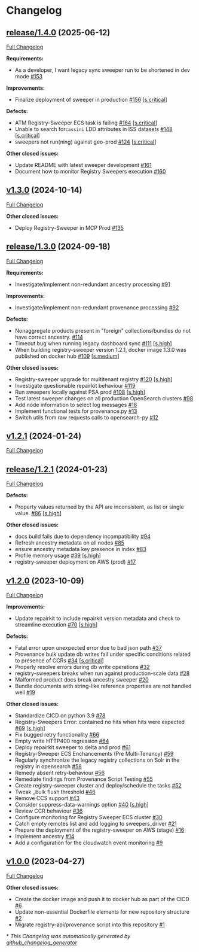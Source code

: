 # Changelog

## [release/1.4.0](https://github.com/NASA-PDS/registry-sweepers/tree/release/1.4.0) (2025-06-12)

[Full Changelog](https://github.com/NASA-PDS/registry-sweepers/compare/v1.3.0...release/1.4.0)

**Requirements:**

- As a developer, I want legacy sync sweeper run to be shortened in dev mode [\#153](https://github.com/NASA-PDS/registry-sweepers/issues/153)

**Improvements:**

- Finalize deployment of sweeper in production [\#156](https://github.com/NASA-PDS/registry-sweepers/issues/156) [[s.critical](https://github.com/NASA-PDS/registry-sweepers/labels/s.critical)]

**Defects:**

- ATM Registry-Sweeper ECS task is failing [\#164](https://github.com/NASA-PDS/registry-sweepers/issues/164) [[s.critical](https://github.com/NASA-PDS/registry-sweepers/labels/s.critical)]
- Unable to search for`cassini` LDD attributes in ISS datasets [\#148](https://github.com/NASA-PDS/registry-sweepers/issues/148) [[s.critical](https://github.com/NASA-PDS/registry-sweepers/labels/s.critical)]
- sweepers not run\(ning\) against geo-prod [\#124](https://github.com/NASA-PDS/registry-sweepers/issues/124) [[s.critical](https://github.com/NASA-PDS/registry-sweepers/labels/s.critical)]

**Other closed issues:**

- Update README with latest sweeper development [\#161](https://github.com/NASA-PDS/registry-sweepers/issues/161)
- Document how to monitor Registry Sweepers execution [\#160](https://github.com/NASA-PDS/registry-sweepers/issues/160)

## [v1.3.0](https://github.com/NASA-PDS/registry-sweepers/tree/v1.3.0) (2024-10-14)

[Full Changelog](https://github.com/NASA-PDS/registry-sweepers/compare/release/1.3.0...v1.3.0)

**Other closed issues:**

- Deploy Registry-Sweeper in MCP Prod [\#135](https://github.com/NASA-PDS/registry-sweepers/issues/135)

## [release/1.3.0](https://github.com/NASA-PDS/registry-sweepers/tree/release/1.3.0) (2024-09-18)

[Full Changelog](https://github.com/NASA-PDS/registry-sweepers/compare/v1.2.1...release/1.3.0)

**Requirements:**

- Investigate/implement non-redundant ancestry processing [\#91](https://github.com/NASA-PDS/registry-sweepers/issues/91)

**Improvements:**

- Investigate/implement non-redundant provenance processing [\#92](https://github.com/NASA-PDS/registry-sweepers/issues/92)

**Defects:**

- Nonaggregate products present in "foreign" collections/bundles do not have correct ancestry. [\#114](https://github.com/NASA-PDS/registry-sweepers/issues/114)
- Timeout bug when running legacy dashboard sync [\#111](https://github.com/NASA-PDS/registry-sweepers/issues/111) [[s.high](https://github.com/NASA-PDS/registry-sweepers/labels/s.high)]
- When building registry-sweeper version 1.2.1, docker image 1.3.0 was published on docker hub [\#109](https://github.com/NASA-PDS/registry-sweepers/issues/109) [[s.medium](https://github.com/NASA-PDS/registry-sweepers/labels/s.medium)]

**Other closed issues:**

- Registry-sweeper upgrade for multitenant registry [\#120](https://github.com/NASA-PDS/registry-sweepers/issues/120) [[s.high](https://github.com/NASA-PDS/registry-sweepers/labels/s.high)]
- Investigate questionable repairkit behaviour [\#119](https://github.com/NASA-PDS/registry-sweepers/issues/119)
- Run sweepers locally against PSA prod [\#108](https://github.com/NASA-PDS/registry-sweepers/issues/108) [[s.high](https://github.com/NASA-PDS/registry-sweepers/labels/s.high)]
- Test latest sweeper changes on all production OpenSearch clusters [\#98](https://github.com/NASA-PDS/registry-sweepers/issues/98)
- Add node information to select log messages [\#18](https://github.com/NASA-PDS/registry-sweepers/issues/18)
- Implement functional tests for provenance.py [\#13](https://github.com/NASA-PDS/registry-sweepers/issues/13)
- Switch utils from raw requests calls to opensearch-py [\#12](https://github.com/NASA-PDS/registry-sweepers/issues/12)

## [v1.2.1](https://github.com/NASA-PDS/registry-sweepers/tree/v1.2.1) (2024-01-24)

[Full Changelog](https://github.com/NASA-PDS/registry-sweepers/compare/release/1.2.1...v1.2.1)

## [release/1.2.1](https://github.com/NASA-PDS/registry-sweepers/tree/release/1.2.1) (2024-01-23)

[Full Changelog](https://github.com/NASA-PDS/registry-sweepers/compare/v1.2.0...release/1.2.1)

**Defects:**

- Property values returned by the API are inconsistent, as list or single value. [\#86](https://github.com/NASA-PDS/registry-sweepers/issues/86) [[s.high](https://github.com/NASA-PDS/registry-sweepers/labels/s.high)]

**Other closed issues:**

- docs build fails due to dependency incompatibility [\#94](https://github.com/NASA-PDS/registry-sweepers/issues/94)
- Refresh ancestry metadata on all nodes [\#85](https://github.com/NASA-PDS/registry-sweepers/issues/85)
- ensure ancestry metadata key presence in index [\#83](https://github.com/NASA-PDS/registry-sweepers/issues/83)
- Profile memory usage [\#39](https://github.com/NASA-PDS/registry-sweepers/issues/39) [[s.high](https://github.com/NASA-PDS/registry-sweepers/labels/s.high)]
- registry-sweeper deployment on AWS \(prod\) [\#17](https://github.com/NASA-PDS/registry-sweepers/issues/17)

## [v1.2.0](https://github.com/NASA-PDS/registry-sweepers/tree/v1.2.0) (2023-10-09)

[Full Changelog](https://github.com/NASA-PDS/registry-sweepers/compare/v1.0.0...v1.2.0)

**Improvements:**

- Update repairkit to include repairkit version metadata and check to streamline execution [\#70](https://github.com/NASA-PDS/registry-sweepers/issues/70) [[s.high](https://github.com/NASA-PDS/registry-sweepers/labels/s.high)]

**Defects:**

- Fatal error upon unexpected error due to bad json path [\#37](https://github.com/NASA-PDS/registry-sweepers/issues/37)
- Provenance bulk update db writes fail under specific conditions related to presence of CCRs [\#34](https://github.com/NASA-PDS/registry-sweepers/issues/34) [[s.critical](https://github.com/NASA-PDS/registry-sweepers/labels/s.critical)]
- Properly resolve errors during db write operations [\#32](https://github.com/NASA-PDS/registry-sweepers/issues/32)
- registry-sweepers breaks when run against production-scale data [\#28](https://github.com/NASA-PDS/registry-sweepers/issues/28)
- Malformed product docs break ancestry sweeper [\#20](https://github.com/NASA-PDS/registry-sweepers/issues/20)
- Bundle documents with string-like reference properties are not handled well [\#19](https://github.com/NASA-PDS/registry-sweepers/issues/19)

**Other closed issues:**

- Standardize CICD on python 3.9 [\#78](https://github.com/NASA-PDS/registry-sweepers/issues/78)
- Registry-Sweepers Error: contained no hits when hits were expected [\#69](https://github.com/NASA-PDS/registry-sweepers/issues/69) [[s.high](https://github.com/NASA-PDS/registry-sweepers/labels/s.high)]
- Fix bugged retry functionality [\#66](https://github.com/NASA-PDS/registry-sweepers/issues/66)
- Empty write HTTP400 regression [\#64](https://github.com/NASA-PDS/registry-sweepers/issues/64)
- Deploy repairkit sweeper to delta and prod [\#61](https://github.com/NASA-PDS/registry-sweepers/issues/61)
- Registry-Sweeper ECS Enchancements \(Pre Multi-Tenancy\) [\#59](https://github.com/NASA-PDS/registry-sweepers/issues/59)
- Regularly synchronize the legacy registry collections on Solr in the registry in opensearch [\#58](https://github.com/NASA-PDS/registry-sweepers/issues/58)
- Remedy absent retry-behaviour [\#56](https://github.com/NASA-PDS/registry-sweepers/issues/56)
- Remediate findings from Provenance Script Testing [\#55](https://github.com/NASA-PDS/registry-sweepers/issues/55)
- Create registry-sweeper cluster and deploy/schedule the tasks [\#52](https://github.com/NASA-PDS/registry-sweepers/issues/52)
- Tweak \_bulk flush threshold [\#46](https://github.com/NASA-PDS/registry-sweepers/issues/46)
- Remove CCS support [\#43](https://github.com/NASA-PDS/registry-sweepers/issues/43)
- Consider suppress-data-warnings option [\#40](https://github.com/NASA-PDS/registry-sweepers/issues/40) [[s.high](https://github.com/NASA-PDS/registry-sweepers/labels/s.high)]
- Review CCR behaviour [\#36](https://github.com/NASA-PDS/registry-sweepers/issues/36)
- Configure monitoring for Registry Sweeper ECS cluster [\#30](https://github.com/NASA-PDS/registry-sweepers/issues/30)
- Catch empty remotes list and add logging to sweepers\_driver [\#21](https://github.com/NASA-PDS/registry-sweepers/issues/21)
- Prepare the deployment of the registry-sweeper on AWS \(stage\) [\#16](https://github.com/NASA-PDS/registry-sweepers/issues/16)
- Implement ancestry [\#14](https://github.com/NASA-PDS/registry-sweepers/issues/14)
- Add a configuration for the cloudwatch event monitoring  [\#9](https://github.com/NASA-PDS/registry-sweepers/issues/9)

## [v1.0.0](https://github.com/NASA-PDS/registry-sweepers/tree/v1.0.0) (2023-04-27)

[Full Changelog](https://github.com/NASA-PDS/registry-sweepers/compare/3fabe85a65d26f2509c830d02c2b5f09a2793cf7...v1.0.0)

**Other closed issues:**

- Create the docker image and push it to docker hub as part of the CICD [\#6](https://github.com/NASA-PDS/registry-sweepers/issues/6)
- Update non-essential Dockerfile elements for new repository structure  [\#2](https://github.com/NASA-PDS/registry-sweepers/issues/2)
- Migrate registry-api/provenance script into this repository [\#1](https://github.com/NASA-PDS/registry-sweepers/issues/1)



\* *This Changelog was automatically generated by [github_changelog_generator](https://github.com/github-changelog-generator/github-changelog-generator)*
